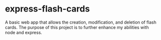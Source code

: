 # express-flash-cards
A basic web app that allows the creation, modification, and deletion of flash cards. The purpose of this project is to further enhance my abilities with node and express.
